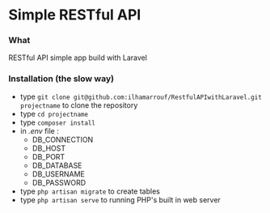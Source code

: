 # Simple RESTful API #

### What ###

RESTful API simple app build with Laravel

### Installation (the slow way) ###

* type `git clone git@github.com:ilhamarrouf/RestfulAPIwithLaravel.git projectname` to clone the repository 
* type `cd projectname`
* type `composer install`
* in *.env* file :
    * DB_CONNECTION
    * DB_HOST
    * DB_PORT
    * DB_DATABASE
    * DB_USERNAME
    * DB_PASSWORD
* type `php artisan migrate` to create tables
* type `php artisan serve` to running PHP's built in web server

